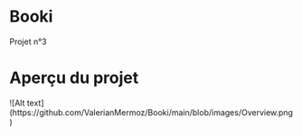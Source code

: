 # Booki
Projet n°3

<h1>Aperçu du projet</h1>
![Alt text](https://github.com/ValerianMermoz/Booki/main/blob/images/Overview.png)
